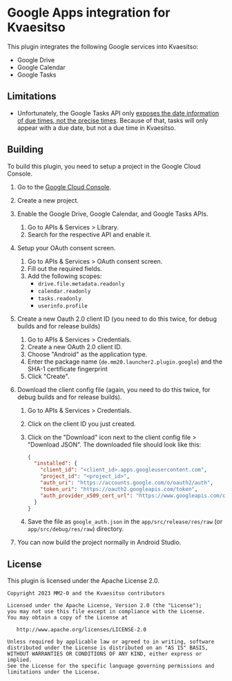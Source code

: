 # Google Apps integration for Kvaesitso

This plugin integrates the following Google services into Kvaesitso:

- Google Drive
- Google Calendar
- Google Tasks

## Limitations

- Unfortunately, the Google Tasks API
  only [exposes the date information of due times, not the precise times](https://developers.google.com/tasks/reference/rest/v1/tasks).
  Because of that, tasks will only appear with a due date, but not a due time in Kvaesitso.

## Building

To build this plugin, you need to setup a project in the Google Cloud Console.

1. Go to the [Google Cloud Console](https://console.cloud.google.com/).
1. Create a new project.
1. Enable the Google Drive, Google Calendar, and Google Tasks APIs.
    1. Go to APIs & Services > Library.
    1. Search for the respective API and enable it.
1. Setup your OAuth consent screen.
    1. Go to APIs & Services > OAuth consent screen.
    1. Fill out the required fields.
    1. Add the following scopes:
        - `drive.file.metadata.readonly`
        - `calendar.readonly`
        - `tasks.readonly`
        - `userinfo.profile`
1. Create a new Oauth 2.0 client ID (you need to do this twice, for debug builds and for release
   builds)
    1. Go to APIs & Services > Credentials.
    1. Create a new OAuth 2.0 client ID.
    1. Choose "Android" as the application type.
    1. Enter the package name (`de.mm20.launcher2.plugin.google`) and the SHA-1 certificate fingerprint
    1. Click "Create".
1. Download the client config file (again, you need to do this twice, for debug builds and for
   release
   builds).

    1. Go to APIs & Services > Credentials.
    1. Click on the client ID you just created.
    1. Click on the "Download" icon next to the client config file > "Download JSON". The downloaded
       file should look like this:

       ```json
       {
         "installed": {
           "client_id": "<client_id>.apps.googleusercontent.com",
           "project_id": "<project_id>",
           "auth_uri": "https://accounts.google.com/o/oauth2/auth",
           "token_uri": "https://oauth2.googleapis.com/token",
           "auth_provider_x509_cert_url": "https://www.googleapis.com/oauth2/v1/certs"
         }
       }
       ```

    1. Save the file as `google_auth.json` in the `app/src/release/res/raw` (or
       `app/src/debug/res/raw`) directory.

1. You can now build the project normally in Android Studio.

## License

This plugin is licensed under the Apache License 2.0.

```
Copyright 2023 MM2-0 and the Kvaesitso contributors

Licensed under the Apache License, Version 2.0 (the "License");
you may not use this file except in compliance with the License.
You may obtain a copy of the License at

   http://www.apache.org/licenses/LICENSE-2.0

Unless required by applicable law or agreed to in writing, software
distributed under the License is distributed on an "AS IS" BASIS,
WITHOUT WARRANTIES OR CONDITIONS OF ANY KIND, either express or implied.
See the License for the specific language governing permissions and
limitations under the License.
```
